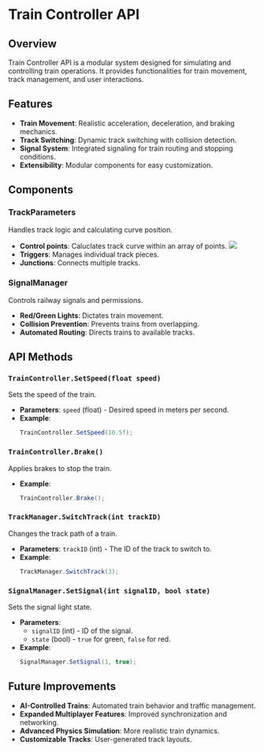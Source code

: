 # Train Controller API

## Overview
Train Controller API is a modular system designed for simulating and controlling train operations. It provides functionalities for train movement, track management, and user interactions.

## Features
- **Train Movement**: Realistic acceleration, deceleration, and braking mechanics.
- **Track Switching**: Dynamic track switching with collision detection.
- **Signal System**: Integrated signaling for train routing and stopping conditions.
- **Extensibility**: Modular components for easy customization.

## Components
### TrackParameters
Handles track logic and calculating curve position.
- **Control points**: Caluclates track curve within an array of points.
 ![](https://github.com/Wanna-Be-Dev/VRIF_Train/blob/master/README/Media/BezierCurve.gif)  
- **Triggers**: Manages individual track pieces.
- **Junctions**: Connects multiple tracks.

### SignalManager
Controls railway signals and permissions.
- **Red/Green Lights**: Dictates train movement.
- **Collision Prevention**: Prevents trains from overlapping.
- **Automated Routing**: Directs trains to available tracks.

## API Methods
### `TrainController.SetSpeed(float speed)`
Sets the speed of the train.
- **Parameters**: `speed` (float) - Desired speed in meters per second.
- **Example**:
    ```csharp
    TrainController.SetSpeed(10.5f);
    ```

### `TrainController.Brake()`
Applies brakes to stop the train.
- **Example**:
    ```csharp
    TrainController.Brake();
    ```

### `TrackManager.SwitchTrack(int trackID)`
Changes the track path of a train.
- **Parameters**: `trackID` (int) - The ID of the track to switch to.
- **Example**:
    ```csharp
    TrackManager.SwitchTrack(3);
    ```

### `SignalManager.SetSignal(int signalID, bool state)`
Sets the signal light state.
- **Parameters**:
  - `signalID` (int) - ID of the signal.
  - `state` (bool) - `true` for green, `false` for red.
- **Example**:
    ```csharp
    SignalManager.SetSignal(1, true);
    ```

## Future Improvements
- **AI-Controlled Trains**: Automated train behavior and traffic management.
- **Expanded Multiplayer Features**: Improved synchronization and networking.
- **Advanced Physics Simulation**: More realistic train dynamics.
- **Customizable Tracks**: User-generated track layouts.